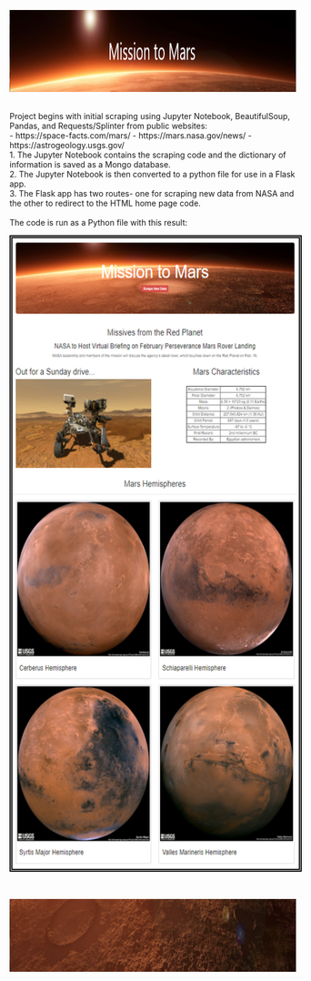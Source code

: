<p align="center"><img width="100%" height="144" src="images/readme.PNG"></p>
<br>            
Project begins with initial scraping using Jupyter Notebook, BeautifulSoup, Pandas, and Requests/Splinter from public websites:<br>
  - https://space-facts.com/mars/
  - https://mars.nasa.gov/news/
  - https://astrogeology.usgs.gov/
<br>
1. The Jupyter Notebook contains the scraping code and the dictionary of information is saved as a Mongo database. <br>
2. The Jupyter Notebook is then converted to a python file for use in a Flask app.<br>
3. The Flask app has two routes- one for scraping new data from NASA and the other to redirect to the HTML home page code.<br>
<br>
The code is run as a Python file with this result: 
<p align="center"><img style="border:5px double black;" src="images/page_screenshot.PNG" width="586" height="1109"></p>
<br>
<p align="center"><img width="100%" height="128" src="images/footer.png"></p>

